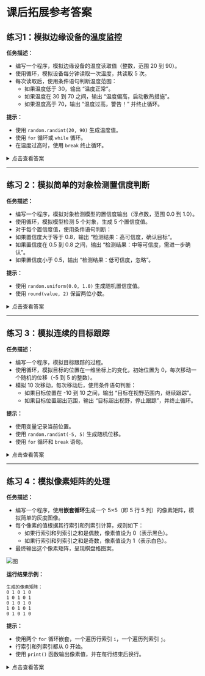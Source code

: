 # 课后拓展参考答案

## 练习1：模拟边缘设备的温度监控

**任务描述：**

+ 编写一个程序，模拟边缘设备的温度读取值（整数，范围 20 到 90）。
+ 使用循环，模拟设备每分钟读取一次温度，共读取 5 次。
+ 每次读取后，使用条件语句判断温度范围：
  + 如果温度低于 30，输出 “温度正常”。
  + 如果温度在 30 到 70 之间，输出 “温度偏高，启动散热措施”。
  + 如果温度高于 70，输出 “温度过高，警告！” 并终止循环。

**提示：**

+ 使用 `random.randint(20, 90)` 生成温度值。
+ 使用 `for` 循环或 `while` 循环。
+ 在温度过高时，使用 `break` 终止循环。

<details>
<summary>点击查看答案</summary>

```python
import random

# 模拟温度监控
for i in range(1, 6):
    temperature = random.randint(20, 90)
    print(f"第 {i} 次读取温度：{temperature}℃")
    if temperature < 30:
        print("温度正常")
    elif temperature <= 70:
        print("温度偏高，启动散热措施")
    else:
        print("温度过高，警告！")
        break
```

</details>

---

## 练习 2：模拟简单的对象检测置信度判断

**任务描述：**  

+ 编写一个程序，模拟对象检测模型的置信度输出（浮点数，范围 0.0 到 1.0）。
+ 使用循环，模拟模型检测 5 个对象，生成 5 个置信度值。
+ 对于每个置信度值，使用条件语句判断：
+ 如果置信度大于等于 0.8，输出 “检测结果：高可信度，确认目标”。
+ 如果置信度在 0.5 到 0.8 之间，输出 “检测结果：中等可信度，需进一步确认”。
+ 如果置信度小于 0.5，输出 “检测结果：低可信度，忽略”。

**提示：**

+ 使用 `random.uniform(0.0, 1.0)` 生成随机置信度值。
+ 使用 `round(value, 2)` 保留两位小数。

<details>
<summary>点击查看答案</summary>

```python
import random

# 模拟对象检测置信度判断
for i in range(1, 6):
    confidence = round(random.uniform(0.0, 1.0), 2)
    print(f"第 {i} 个对象的置信度：{confidence}")
    if confidence >= 0.8:
        print("检测结果：高可信度，确认目标")
    elif confidence >= 0.5:
        print("检测结果：中等可信度，需进一步确认")
    else:
        print("检测结果：低可信度，忽略")
```

</details>

---

## 练习 3：模拟连续的目标跟踪

**任务描述：**

+ 编写一个程序，模拟目标跟踪的过程。
+ 使用循环，模拟目标的位置在一维坐标上的变化，初始位置为 0，每次移动一个随机的位移（-5 到 5 的整数）。
+ 模拟 10 次移动，每次移动后，使用条件语句判断：
  + 如果目标位置在 -10 到 10 之间，输出 “目标在视野范围内，继续跟踪”。
  + 如果目标位置超出范围，输出 “目标超出视野，停止跟踪”，并终止循环。

**提示：**

+ 使用变量记录当前位置。
+ 使用 `random.randint(-5, 5)` 生成随机位移。
+ 使用 `for` 循环和 `break` 语句。

<details>
<summary>点击查看答案</summary>

```python
import random

# 模拟目标跟踪
position = 0  # 初始位置
for i in range(1, 11):
    move = random.randint(-5, 5)
    position += move
    print(f"第 {i} 次移动，位移：{move}，当前位置：{position}")
    if -10 <= position <= 10:
        print("目标在视野范围内，继续跟踪")
    else:
        print("目标超出视野，停止跟踪")
        break
```

</details>

---

## 练习 4：模拟像素矩阵的处理

**任务描述：**

+ 编写一个程序，使用**嵌套循环**生成一个 5×5（即 5 行 5 列）的像素矩阵，模拟简单的灰度图像。
+ 每个像素的值根据其行索引和列索引计算，规则如下：
  + 如果行索引和列索引之和是偶数，像素值设为 0（表示黑色）。
  + 如果行索引和列索引之和是奇数，像素值设为 1（表示白色）。
+ 最终输出这个像素矩阵，呈现棋盘格图案。

![图](https://cdn.nlark.com/yuque/0/2024/png/2392200/1733189184655-be5ea420-b847-4e1b-be9d-fe515e704c02.png)

**运行结果示例：**

```plain
生成的像素矩阵：
0 1 0 1 0 
1 0 1 0 1 
0 1 0 1 0 
1 0 1 0 1 
0 1 0 1 0
```

**提示：**

+ 使用两个 `for` 循环嵌套，一个遍历行索引 `i`，一个遍历列索引 `j`。
+ 行索引和列索引都从 0 开始。
+ 使用 `print()` 函数输出像素值，并在每行结束后换行。

<details>
<summary>点击查看答案</summary>

```python
# 模拟像素矩阵的处理
size = 5  # 矩阵大小

print("生成的像素矩阵：")
for i in range(size):
    for j in range(size):
# 计算像素值
        if (i + j) % 2 == 0:
            pixel = 0  # 黑色
        else:
            pixel = 1  # 白色
        print(pixel, end=' ')
    print()  # 换行
```

**说明：**

+ **嵌套循环：**
  + 外层循环 `for i in range(size)` 控制行数，共 5 行。
  + 内层循环 `for j in range(size)` 控制列数，每行有 5 列。
+ **像素值计算：**
  + 通过 `(i + j) % 2` 判断索引之和的奇偶性。
    + 如果和为偶数，像素值设为 0。
    + 如果和为奇数，像素值设为 1。
+ **输出格式：**
  + `print(pixel, end=' ')`：在同一行输出像素值，末尾加空格而不换行。
  + `print()`：在内层循环结束后，调用 `print()` 换行，开始输出下一行。

</details>
